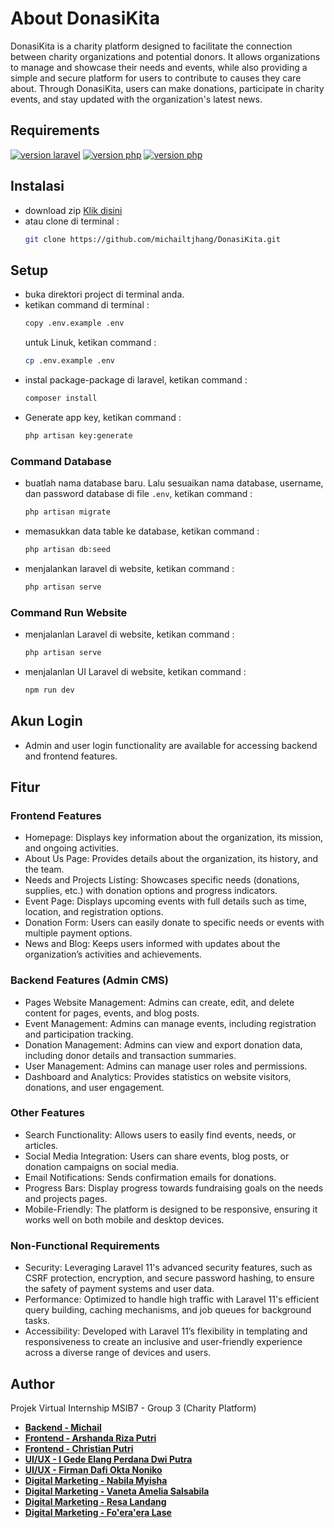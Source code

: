 # About DonasiKita
DonasiKita is a charity platform designed to facilitate the connection between charity organizations and potential donors. It allows organizations to manage and showcase their needs and events, while also providing a simple and secure platform for users to contribute to causes they care about. Through DonasiKita, users can make donations, participate in charity events, and stay updated with the organization's latest news.

## Requirements
<a href="https://laravel.com/docs/11.x/releases"><img src="https://img.shields.io/badge/laravel-v11-blue" alt="version laravel"></a>
<a href="https://www.php.net/releases/8.2/en.php"><img src="https://img.shields.io/badge/PHP-v8.2.4-blue" alt="version php"></a>
<a href="https://getcomposer.org/download/2.6.5/composer.phar"><img src="https://img.shields.io/badge/COMPOSER-v2.6.5-brown" alt="version php"></a>

## Instalasi
- download zip <a href="https://github.com/michailtjhang/DonasiKita/archive/refs/heads/master.zip">Klik disini</a> 
- atau clone di terminal :
    ```bash
    git clone https://github.com/michailtjhang/DonasiKita.git
    ```

## Setup
- buka direktori project di terminal anda.
- ketikan command di terminal :
  ```bash
  copy .env.example .env
  ```
  untuk Linuk, ketikan command :
  ```bash
  cp .env.example .env
  ```
- instal package-package di laravel, ketikan command :
  ```bash
  composer install
  ```
- Generate app key, ketikan command :
  ```bash
  php artisan key:generate
  ```
### Command Database
- buatlah nama database baru. Lalu sesuaikan nama database, username, dan password database di file `.env`, ketikan command :
  ```bash
  php artisan migrate
  ```
- memasukkan data table ke database, ketikan command :
  ```bash
  php artisan db:seed
  ```
- menjalankan laravel di website, ketikan command :
  ```bash
  php artisan serve
  ```
### Command Run Website
- menjalanlan Laravel di website, ketikan command :
  ```bash
  php artisan serve
  ```
- menjalanlan UI Laravel di website, ketikan command :
  ```bash
  npm run dev
  ```

## Akun Login
- Admin and user login functionality are available for accessing backend and frontend features.

## Fitur
### Frontend Features
- Homepage: Displays key information about the organization, its mission, and ongoing activities.
- About Us Page: Provides details about the organization, its history, and the team.
- Needs and Projects Listing: Showcases specific needs (donations, supplies, etc.) with donation options and progress indicators.
- Event Page: Displays upcoming events with full details such as time, location, and registration options.
- Donation Form: Users can easily donate to specific needs or events with multiple payment options.
- News and Blog: Keeps users informed with updates about the organization’s activities and achievements.
### Backend Features (Admin CMS)
- Pages Website Management: Admins can create, edit, and delete content for pages, events, and blog posts.
- Event Management: Admins can manage events, including registration and participation tracking.
- Donation Management: Admins can view and export donation data, including donor details and transaction summaries.
- User Management: Admins can manage user roles and permissions.
- Dashboard and Analytics: Provides statistics on website visitors, donations, and user engagement.
### Other Features
- Search Functionality: Allows users to easily find events, needs, or articles.
- Social Media Integration: Users can share events, blog posts, or donation campaigns on social media.
- Email Notifications: Sends confirmation emails for donations.
- Progress Bars: Display progress towards fundraising goals on the needs and projects pages.
- Mobile-Friendly: The platform is designed to be responsive, ensuring it works well on both mobile and desktop devices.
### Non-Functional Requirements
- Security: Leveraging Laravel 11's advanced security features, such as CSRF protection, encryption, and secure password hashing, to ensure the safety of payment systems and user data.
- Performance: Optimized to handle high traffic with Laravel 11's efficient query building, caching mechanisms, and job queues for background tasks.
- Accessibility: Developed with Laravel 11’s flexibility in templating and responsiveness to create an inclusive and user-friendly experience across a diverse range of devices and users.

## Author
Projek Virtual Internship MSIB7 - Group 3 (Charity Platform)

- **[Backend - Michail](https://github.com/michailtjhang)**
- **[Frontend - Arshanda Riza Putri](https://github.com/arshandariza)**
- **[Frontend - Christian Putri](https://github.com/christianptrii)**
- **[UI/UX - I Gede Elang Perdana Dwi Putra](https://github.com/EiyaElang)**
- **[UI/UX - Firman Dafi Okta Noniko]()**
- **[Digital Marketing - Nabila Myisha]()**
- **[Digital Marketing - Vaneta Amelia Salsabila]()**
- **[Digital Marketing - Resa Landang]()**
- **[Digital Marketing - Fo'era'era Lase]()**
